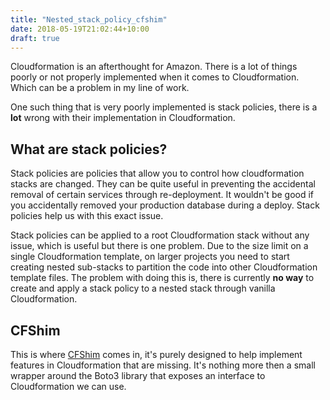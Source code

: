 ```yaml
---
title: "Nested_stack_policy_cfshim"
date: 2018-05-19T21:02:44+10:00
draft: true
---
```


Cloudformation is an afterthought for Amazon. There is a lot of things poorly or not properly implemented when it comes to Cloudformation. Which can be a problem in my line of work.

One such thing that is very poorly implemented is stack policies, there is a **lot** wrong with their implementation in Cloudformation.

## What are stack policies?

Stack policies are policies that allow you to control how cloudformation stacks are changed. They can be quite useful in preventing the accidental removal of certain services through re-deployment. It wouldn't be good if you accidentally removed your production database during a deploy. Stack policies help us with this exact issue.

Stack policies can be applied to a root Cloudformation stack without any issue, which is useful but there is one problem. Due to the size limit on a single Cloudformation template, on larger projects you need to start creating nested sub-stacks to partition the code into other Cloudformation template files. The problem with doing this is, there is currently **no way** to create and apply a stack policy to a nested stack through vanilla Cloudformation.

## CFShim

This is where [CFShim](https://github.com/TheSkorm/cf-shim) comes in, it's purely designed to help implement features in Cloudformation that are missing. It's nothing more then a small wrapper around the Boto3 library that exposes an interface to Cloudformation we can use.

<!--TODO: Get code that you implemented at work as an example -->
